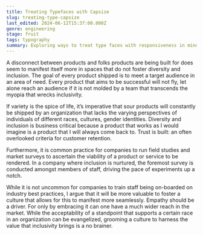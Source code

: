 ```yaml
---
title: Treating Typefaces with Capsize
slug: treating-type-capsize
last_edited: 2024-06-12T15:37:00.000Z
genre: engineering
stage: fruit
tags: typography
summary: Exploring ways to treat type faces with responsiveness in mind
---
```


A disconnect between products and folks products are being built for does seem to manifest itself more in spaces that do not foster diversity and inclusion. The goal of every product shipped is to meet a target audience in an area of need. Every product that aims to be successful will not fly, let alone reach an audience if it is not molded by a team that transcends the myopia that wrecks inclusivity.

If variety is the spice of life, it’s imperative that sour products will constantly be shipped by an organization that lacks the varying perspectives of individuals of different races, cultures, gender identities. Diversity and inclusion is business critical because a product that works as I would imagine is a product that I will always come back to. Trust is built: an often overlooked criteria for customer retention.

Furthermore, it is common practice for companies to run field studies and market surveys to ascertain the viability of a product or service to be rendered. In a company where inclusion is nurtured, the foremost survey is conducted amongst members of staff, driving the pace of experiments up a notch.

While it is not uncommon for companies to train staff being on-boarded on industry best practices, I argue that it will be more valuable to foster a culture that allows for this to manifest more seamlessly. Empathy should be a driver. For only by embracing it can one have a much wider reach in the market. While the acceptability of a standpoint that supports a certain race in an organization can be evangelized, grooming a culture to harness the value that inclusivity brings is a no brainer.
